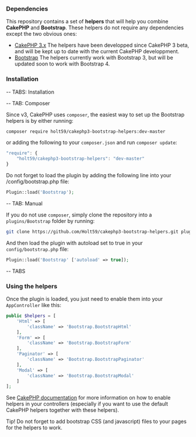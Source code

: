 ### Dependencies

This repository contains a set of **helpers** that will help you combine **CakePHP** and **Bootstrap**. 
These helpers do not require any dependencies except the two obvious ones:

- [CakePHP 3.x](http://cakephp.org/) The helpers have been developped since CakePHP 3 beta, and will be kept up to date 
with the current CakePHP developpment.
- [Bootstrap](http://getbootstrap.com/) The helpers currently work with Bootstrap 3, but will be updated soon to
work with Bootstrap 4.

### Installation

-- TABS: Installation

-- TAB: Composer

Since v3, CakePHP uses `composer`, the easiest way to set up the Bootstrap helpers is by either running:

```bash
composer require holt59/cakephp3-bootstrap-helpers:dev-master
```

or adding the following to your `composer.json` and run `composer update`:

```javascript
"require": {
    "holt59/cakephp3-bootstrap-helpers": "dev-master"
}
```

Do not forget to load the plugin by adding the following line into your /config/bootstrap.php file:

```php
Plugin::load('Bootstrap');
```

-- TAB: Manual

If you do not use `composer`, simply clone the repository into a `plugins/Bootstrap` folder by running:

```bash
git clone https://github.com/Holt59/cakephp3-bootstrap-helpers.git plugins/Bootstrap
```

And then load the plugin with autoload set to true in your `config/bootstrap.php` file:

```php
Plugin::load('Bootstrap' ['autoload' => true]);
```

-- TABS

### Using the helpers

Once the plugin is loaded, you just need to enable them into your `AppController` like this:

```php
public $helpers = [
    'Html' => [
        'className' => 'Bootstrap.BootstrapHtml'
    ],
    'Form' => [
        'className' => 'Bootstrap.BootstrapForm'
    ],
    'Paginator' => [
        'className' => 'Bootstrap.BootstrapPaginator'
    ],
    'Modal' => [
        'className' => 'Bootstrap.BootstrapModal'
    ]
];
```

See [CakePHP documentation](http://book.cakephp.org/3.0/en/views/helpers.html) for more information on how to enable helpers in your 
controllers (especially if you want to use the default CakePHP helpers together with these helpers).

Tip! Do not forget to add bootstrap CSS (and javascript) files to your pages for the helpers to work.